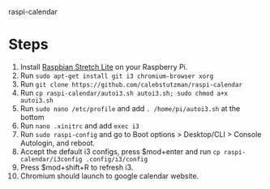 raspi-calendar

# Steps

1. Install [Raspbian Stretch Lite](https://www.raspberrypi.org/downloads/raspbian/) on your Raspberry Pi.
2. Run `sudo apt-get install git i3 chromium-browser xorg`
3. Run `git clone https://github.com/calebstutzman/raspi-calendar` 
4. Run `cp raspi-calendar/autoi3.sh autoi3.sh; sudo chmod a+x autoi3.sh`
5. Run `sudo nano /etc/profile` and add `. /home/pi/autoi3.sh` at the bottom
6. Run `nano .xinitrc` and add `exec i3`
7. Run `sudo raspi-config` and go to Boot options > Desktop/CLI > Console Autologin, and reboot.
8. Accept the default i3 configs, press $mod+enter and run `cp raspi-calendar/i3config .config/i3/config`
9. Press $mod+shift+R to refresh i3.
10. Chromium should launch to google calendar website.
